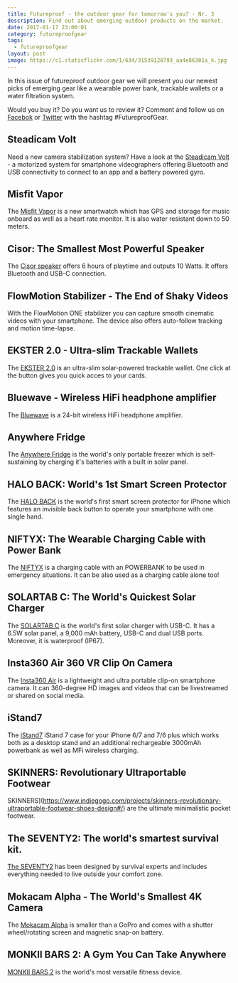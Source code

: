 ```yaml
---
title: Futureproof - the outdoor gear for tomorrow's you? - Nr. 3
description: Find out about emerging outdoor products on the market.
date: 2017-01-17 23:00:01
category: futureproofgear
tags:
  - futureproofgear
layout: post
image: https://c1.staticflickr.com/1/634/31539128793_aa4e86301a_k.jpg
---
```

In this issue of futureproof outdoor gear we will present you our newest picks of emerging gear like a wearable power bank, trackable wallets or a water filtration system.

Would you buy it? Do you want us to review it? Comment and follow us on [Facebok](https://www.facebook.com/HikeVentures/) or [Twitter](https://twitter.com/HikeVentures) with the hashtag #FutureproofGear.

<amp-img src="https://c1.staticflickr.com/1/634/31539128793_aa4e86301a_k.jpg" layout="responsive" width="2048" height="1152" alt="Futureproof - the outdoor gear for tomorrow's you?"></amp-img>

<!--more-->

## Steadicam Volt
Need a new camera stabilization system? Have a look at the [Steadicam Volt](https://www.kickstarter.com/projects/tiffencompany/steadicam-volt-smartphone-stabilizer-shake-free-vi/description) - a motorized system for smartphone videographers offering Bluetooth and USB connectivity to connect to an app and a battery powered gyro.

## Misfit Vapor
The [Misfit Vapor](https://misfit.com/vapor) is a new smartwatch which has GPS and storage for music onboard as well as a heart rate monitor. It is also water resistant down to 50 meters.

## Cisor: The Smallest Most Powerful Speaker
The <a href="https://www.indiegogo.com/projects/cisor-the-smallest-most-powerful-speaker-bluetooth#/" rel="nofollow">Cisor speaker</a> offers 6 hours of playtime and outputs 10 Watts. It offers Bluetooth and USB-C connection.

## FlowMotion Stabilizer - The End of Shaky Videos
With the FlowMotion ONE stabilizer you can capture smooth cinematic videos with your smartphone. The device also offers auto-follow tracking and motion time-lapse.

## EKSTER 2.0 - Ultra-slim Trackable Wallets
The [EKSTER 2.0](https://www.indiegogo.com/projects/ekster-2-0-ultra-slim-trackable-wallets-wallet-technology#/) is an ultra-slim solar-powered trackable wallet. One click at the button gives you quick acces to your cards.

## Bluewave - Wireless HiFi headphone amplifier
The [Bluewave](https://www.indiegogo.com/projects/bluewave-wireless-hifi-headphone-amplifier-bluetooth-headphones#/) is a 24-bit wireless HiFi headphone amplifier.

## Anywhere Fridge
The [Anywhere Fridge](https://www.indiegogo.com/projects/anywhere-fridge-solar#/) is the world's only portable freezer which is self-sustaining by charging it's batteries with a built in solar panel.

## HALO BACK: World's 1st Smart Screen Protector
The [HALO BACK](https://www.indiegogo.com/projects/halo-back-world-s-1st-smart-screen-protector-iphone-gadgets--2#/) is the world's first smart screen protector for iPhone which features an invisible back button to operate your smartphone with one single hand.

## NIFTYX: The Wearable Charging Cable with Power Bank
The [NIFTYX](https://www.indiegogo.com/projects/world-s-1st-leather-bracelet-cable-with-powerbank-android-charger#/) is a charging cable with an POWERBANK to be used in emergency situations.
It can be also used as a charging cable alone too!

## SOLARTAB C: The World's Quickest Solar Charger
The [SOLARTAB C](https://www.indiegogo.com/projects/solartab-c-the-world-s-quickest-solar-charger-powerbank#/) is the world's first solar charger with USB-C. It has a 6.5W solar panel, a 9,000 mAh battery, USB-C and dual USB ports. Moreover, it is waterproof (IP67).

## Insta360 Air 360 VR Clip On Camera
The [Insta360 Air](https://www.indiegogo.com/projects/insta360-air-360-vr-clip-on-camera-for-smartphone#/) is a lightweight and ultra portable clip-on smartphone camera. It can 360-degree HD images and videos that can be livestreamed or shared on social media.

## iStand7
The [iStand7](https://www.indiegogo.com/projects/istand7-slim-all-in-one-case-for-iphone-7-6-plus--2#/) iStand 7 case for your iPhone 6/7 and 7/6 plus which works both as a desktop stand and an additional rechargeable 3000mAh powerbank as well as  MFi wireless charging.

## SKINNERS: Revolutionary Ultraportable Footwear
SKINNERS](https://www.indiegogo.com/projects/skinners-revolutionary-ultraportable-footwear-shoes-design#/) are the ultimate minimalistic pocket footwear.

## The SEVENTY2: The world's smartest survival kit.
[The SEVENTY2](https://www.indiegogo.com/projects/cinch-ultimate-pop-up-tent-with-solar-power-led-camping--2#/) has been designed by survival experts and includes everything needed to live outside your comfort zone.

## Mokacam Alpha - The World's Smallest 4K Camera
The [Mokacam Alpha](https://www.indiegogo.com/projects/mokacam-alpha-the-world-s-smallest-4k-camera-action-sports#/) is smaller than a GoPro and comes with a shutter wheel/rotating screen and magnetic snap-on battery.

## MONKII BARS 2: A Gym You Can Take Anywhere
[MONKII BARS 2](https://www.indiegogo.com/projects/monkii-bars-2-a-gym-you-can-take-anywhere-fitness-exercise#/) is the world's most versatile fitness device.
